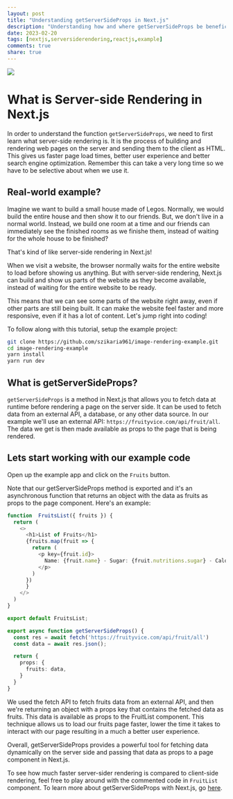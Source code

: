 ```yaml
---
layout: post
title: "Understanding getServerSideProps in Next.js"
description: "Understanding how and where getServerSideProps be beneficial in our Next.js apps"
date: 2023-02-20
tags: [nextjs,serversiderendering,reactjs,example]
comments: true
share: true
---
```

![](https://res.cloudinary.com/sabazikaria/image/upload/v1677340490/kyjqmxv1ivdggo7j2lws.png)

# What is Server-side Rendering in Next.js

In order to understand the function `getServerSideProps`, we need to first learn what server-side rendering is. It is the process of building and rendering web pages on the server and sending them to the client as HTML. This gives us faster page load times, better user experience and better search engine optimization. Remember this can take a very long time so we have to be selective about when we use it.

## Real-world example?

Imagine we want to build a small house made of Legos. Normally, we would build the entire house and then show it to our friends. But, we don't live in a normal world. Instead, we build one room at a time and our friends can immediately see the finished rooms as we finishe them, instead of waiting for the whole house to be finished?

That's kind of like server-side rendering in Next.js!

When we visit a website, the browser normally waits for the entire website to load before showing us anything. But with server-side rendering, Next.js can build and show us parts of the website as they become available, instead of waiting for the entire website to be ready.

This means that we can see some parts of the website right away, even if other parts are still being built. It can make the website feel faster and more responsive, even if it has a lot of content. Let's jump right into coding!

To follow along with this tutorial, setup the example project:

```bash
git clone https://github.com/szikaria961/image-rendering-example.git
cd image-rendering-example
yarn install
yarn run dev
```

## What is getServerSideProps?

`getServerSideProps` is a method in Next.js that allows you to fetch data at runtime before rendering a page on the server side. It can be used to fetch data from an external API, a database, or any other data source. In our example we'll use an external API: `https://fruityvice.com/api/fruit/all`. The data we get is then made available as props to the page that is being rendered.

## Lets start working with our example code

Open up the example app and click on the `Fruits` button.

Note that our getServerSideProps method is exported and it's an asynchronous function that returns an object with the data as fruits as props to the page component. Here's an example:


```typescript
function  FruitsList({ fruits }) {
  return (
    <>
      <h1>List of Fruits</h1>
      {fruits.map(fruit => {
        return (
          <p key={fruit.id}>
            Name: {fruit.name} - Sugar: {fruit.nutritions.sugar} - Calories: {fruit.nutritions.calories}
          </p>
        )
      })
      }
    </>
  )
}

export default FruitsList;

export async function getServerSideProps() {
  const res = await fetch('https://fruityvice.com/api/fruit/all')
  const data = await res.json();

  return {
    props: {
      fruits: data,
    }
  }
}
```



We used the fetch API to fetch fruits data from an external API, and then we're returning an object with a props key that contains the fetched data as fruits. This data is available as props to the FruitList component. This technique allows us to load our fruits page faster, lower the time it takes to interact with our page resulting in a much a better user experience.

Overall, getServerSideProps provides a powerful tool for fetching data dynamically on the server side and passing that data as props to a page component in Next.js.

To see how much faster server-sider rendering is compared to client-side rendering, feel free to play around with the commented code in `FruitList` component. To learn more about getServerSideProps with Next.js, go [here](https://nextjs.org/docs/basic-features/data-fetching/get-server-side-props).
